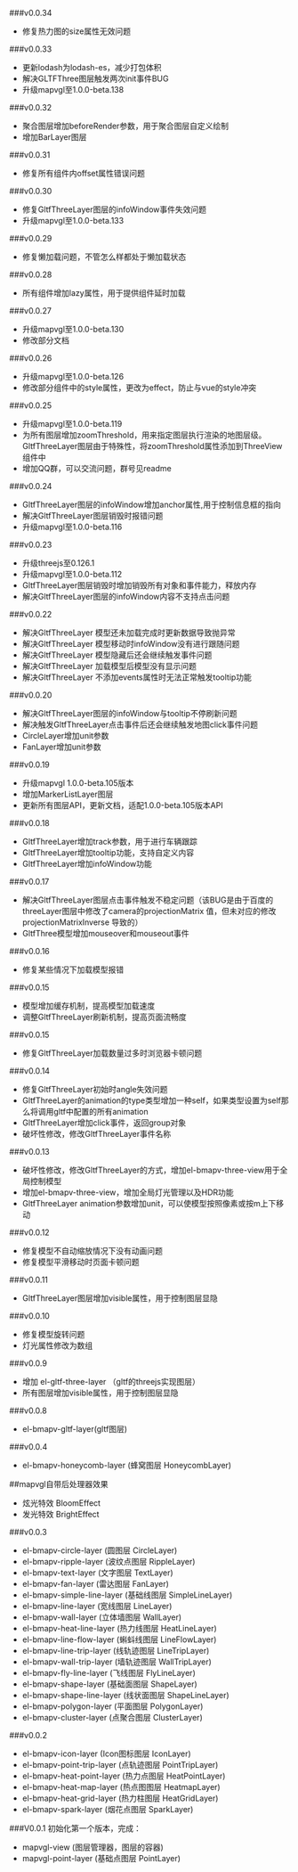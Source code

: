 ###v0.0.34
* 修复热力图的size属性无效问题

###v0.0.33
* 更新lodash为lodash-es，减少打包体积
* 解决GLTFThree图层触发两次init事件BUG
* 升级mapvgl至1.0.0-beta.138

###v0.0.32
* 聚合图层增加beforeRender参数，用于聚合图层自定义绘制
* 增加BarLayer图层

###v0.0.31
* 修复所有组件内offset属性错误问题

###v0.0.30
* 修复GltfThreeLayer图层的infoWindow事件失效问题
* 升级mapvgl至1.0.0-beta.133

###v0.0.29
* 修复懒加载问题，不管怎么样都处于懒加载状态

###v0.0.28
* 所有组件增加lazy属性，用于提供组件延时加载

###v0.0.27
* 升级mapvgl至1.0.0-beta.130
* 修改部分文档

###v0.0.26
  * 升级mapvgl至1.0.0-beta.126
  * 修改部分组件中的style属性，更改为effect，防止与vue的style冲突

###v0.0.25
  * 升级mapvgl至1.0.0-beta.119
  * 为所有图层增加zoomThreshold，用来指定图层执行渲染的地图层级。GltfThreeLayer图层由于特殊性，将zoomThreshold属性添加到ThreeView组件中
  * 增加QQ群，可以交流问题，群号见readme

###v0.0.24
  * GltfThreeLayer图层的infoWindow增加anchor属性,用于控制信息框的指向
  *  解决GltfThreeLayer图层销毁时报错问题
  * 升级mapvgl至1.0.0-beta.116

###v0.0.23
  * 升级threejs至0.126.1
  * 升级mapvgl至1.0.0-beta.112
  * GltfThreeLayer图层销毁时增加销毁所有对象和事件能力，释放内存
  * 解决GltfThreeLayer图层的infoWindow内容不支持点击问题

###v0.0.22
  * 解决GltfThreeLayer 模型还未加载完成时更新数据导致抛异常
  * 解决GltfThreeLayer 模型移动时infoWindow没有进行跟随问题
  * 解决GltfThreeLayer 模型隐藏后还会继续触发事件问题
  * 解决GltfThreeLayer 加载模型后模型没有显示问题
  * 解决GltfThreeLayer 不添加events属性时无法正常触发tooltip功能

###v0.0.20
  * 解决GltfThreeLayer图层的infoWindow与tooltip不停刷新问题
  * 解决触发GltfThreeLayer点击事件后还会继续触发地图click事件问题
  * CircleLayer增加unit参数
  * FanLayer增加unit参数

###v0.0.19
  * 升级mapvgl 1.0.0-beta.105版本
  * 增加MarkerListLayer图层
  * 更新所有图层API，更新文档，适配1.0.0-beta.105版本API

###v0.0.18
  * GltfThreeLayer增加track参数，用于进行车辆跟踪
  * GltfThreeLayer增加tooltip功能，支持自定义内容
  * GltfThreeLayer增加infoWindow功能

###v0.0.17
  * 解决GltfThreeLayer图层点击事件触发不稳定问题（该BUG是由于百度的threeLayer图层中修改了camera的projectionMatrix 值，但未对应的修改projectionMatrixInverse 导致的）
  * GltfThree模型增加mouseover和mouseout事件

###v0.0.16
  * 修复某些情况下加载模型报错

###v0.0.15
  * 模型增加缓存机制，提高模型加载速度
  * 调整GltfThreeLayer刷新机制，提高页面流畅度

###v0.0.15
  * 修复GltfThreeLayer加载数量过多时浏览器卡顿问题

###v0.0.14
  * 修复GltfThreeLayer初始时angle失效问题
  * GltfThreeLayer的animation的type类型增加一种self，如果类型设置为self那么将调用gltf中配置的所有animation
  * GltfThreeLayer增加click事件，返回group对象
  * 破坏性修改，修改GltfThreeLayer事件名称

###v0.0.13
  * 破坏性修改，修改GltfThreeLayer的方式，增加el-bmapv-three-view用于全局控制模型
  * 增加el-bmapv-three-view，增加全局灯光管理以及HDR功能
  * GltfThreeLayer animation参数增加unit，可以使模型按照像素或按m上下移动

###v0.0.12
  * 修复模型不自动缩放情况下没有动画问题
  * 修复模型平滑移动时页面卡顿问题

###v0.0.11
  * GltfThreeLayer图层增加visible属性，用于控制图层显隐

###v0.0.10
  * 修复模型旋转问题
  * 灯光属性修改为数组

###v0.0.9
  * 增加 el-gltf-three-layer （gltf的threejs实现图层）
  * 所有图层增加visible属性，用于控制图层显隐

###v0.0.8
  * el-bmapv-gltf-layer(gltf图层)

###v0.0.4
  * el-bmapv-honeycomb-layer (蜂窝图层 HoneycombLayer)
  
  ##mapvgl自带后处理器效果
  * 炫光特效 BloomEffect
  * 发光特效 BrightEffect

###v0.0.3
  * el-bmapv-circle-layer (圆图层 CircleLayer)
  * el-bmapv-ripple-layer (波纹点图层 RippleLayer)
  * el-bmapv-text-layer (文字图层 TextLayer)
  * el-bmapv-fan-layer (雷达图层 FanLayer)
  * el-bmapv-simple-line-layer (基础线图层 SimpleLineLayer)
  * el-bmapv-line-layer (宽线图层 LineLayer)
  * el-bmapv-wall-layer (立体墙图层 WallLayer)
  * el-bmapv-heat-line-layer (热力线图层 HeatLineLayer)
  * el-bmapv-line-flow-layer (蝌蚪线图层 LineFlowLayer)
  * el-bmapv-line-trip-layer (线轨迹图层 LineTripLayer)
  * el-bmapv-wall-trip-layer (墙轨迹图层 WallTripLayer)
  * el-bmapv-fly-line-layer (飞线图层 FlyLineLayer)
  * el-bmapv-shape-layer (基础面图层 ShapeLayer)
  * el-bmapv-shape-line-layer (线状面图层 ShapeLineLayer)
  * el-bmapv-polygon-layer (平面图层 PolygonLayer)
  * el-bmapv-cluster-layer (点聚合图层 ClusterLayer)

###v0.0.2
  * el-bmapv-icon-layer (Icon图标图层 IconLayer)
  * el-bmapv-point-trip-layer (点轨迹图层 PointTripLayer)
  * el-bmapv-heat-point-layer (热力点图层 HeatPointLayer)
  * el-bmapv-heat-map-layer (热点图图层 HeatmapLayer)
  * el-bmapv-heat-grid-layer (热力柱图层 HeatGridLayer)
  * el-bmapv-spark-layer (烟花点图层 SparkLayer)


###V0.0.1
  初始化第一个版本，完成：
  * mapvgl-view (图层管理器，图层的容器)
  * mapvgl-point-layer (基础点图层 PointLayer)

